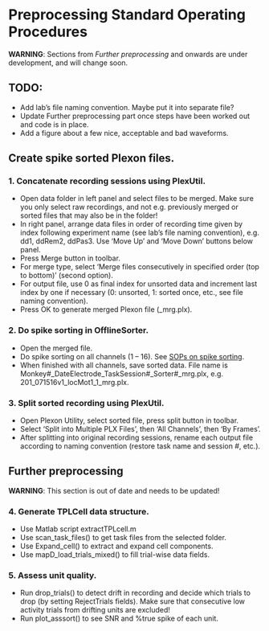# Preprocessing Standard Operating Procedures


**WARNING**: Sections from *Further preprocessing* and onwards are under development, and will change soon.

## TODO:

- Add lab’s file naming convention. Maybe put it into separate file?
- Update Further preprocessing part once steps have been worked out and code is in place.
- Add a figure about a few nice, acceptable and bad waveforms.


## Create spike sorted Plexon files.

### 1. Concatenate recording sessions using PlexUtil.

- Open data folder in left panel and select files to be merged. Make sure you only select raw recordings, and not e.g. previously merged or sorted files that may also be in the folder!
- In right panel, arrange data files in order of recording time given by index following experiment name (see lab’s file naming convention), e.g. dd1, ddRem2, ddPas3. Use ‘Move Up’ and ‘Move Down’ buttons below panel.
- Press Merge button in toolbar.
- For merge type, select ‘Merge files consecutively in specified order (top to bottom)’ (second option). 
- For output file, use 0 as final index for unsorted data and increment last index by one if necessary (0: unsorted, 1: sorted once, etc., see file naming convention).
- Press OK to generate merged Plexon file (_mrg.plx).

### 2. Do spike sorting in OfflineSorter.

- Open the merged file.
- Do spike sorting on all channels (1 – 16). See [SOPs on spike sorting](https://github.com/davidsamu/seal/blob/master/doc/SOPs/Spike%20sorting%20SOPs.md).
- When finished with all channels, save sorted data. File name is Monkey#_DateElectrode_TaskSession#_Sorter#_mrg.plx, e.g. 201_071516v1_locMot1_1_mrg.plx.

### 3. Split sorted recording using PlexUtil.

- Open Plexon Utility, select sorted file, press split button in toolbar.
- Select ‘Split into Multiple PLX Files’, then ‘All Channels’, then ‘By Frames’.
- After splitting into original recording sessions, rename each output file according to naming convention (restore task name and session #, etc.).


## Further preprocessing

**WARNING**: This section is out of date and needs to be updated!

### 4. Generate TPLCell data structure.

- Use Matlab script extractTPLcell.m
- Use scan_task_files() to get task files from the selected folder.
- Use Expand_cell() to extract and expand cell components.
- Use mapD_load_trials_mixed() to fill trial-wise data fields.

### 5. Assess unit quality.

- Run drop_trials() to detect drift in recording and decide which trials to drop (by setting RejectTrials fields). Make sure that consecutive low activity trials from drifting units are excluded!
- Run plot_asssort() to see SNR and %true spike of each unit.

